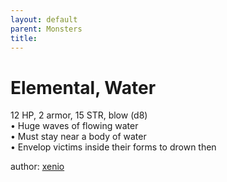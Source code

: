 ```yaml
---
layout: default
parent: Monsters 
title: 
--- 
```

# Elemental, Water
12 HP, 2 armor, 15 STR, blow (d8)  
• Huge waves of flowing water  
• Must stay near a body of water  
• Envelop victims inside their forms to drown then  




author: [xenio](https://xenioinabottle.blogspot.com/2021/02/classic-monsters-for-cairnito-part-1.html) 


